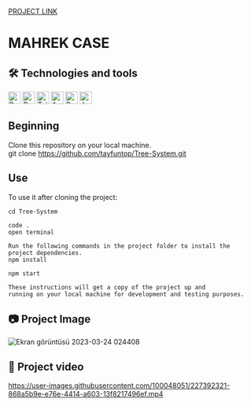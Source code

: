 [PROJECT LINK](https://tayfuntop-mahrek-case.surge.sh/)

# MAHREK CASE

## 🛠  Technologies and tools

<p>
<img src="https://img.shields.io/badge/React-282C34?logo=react&logoColor=61DAFB" alt="React logo" title="React" height="25" />
<img src="https://img.shields.io/badge/Redux-282C34?logo=redux&logoColor=764ABC" alt="Redux logo" title="Redux" height="25" />
<img src="https://img.shields.io/badge/Tailwind-282C34?logo=tailwind%20css&logoColor=38B2AC" alt="Tailwind logo" title="Tailwind" height="25" />
<img src="https://img.shields.io/badge/Ant%20Design-282C34?logo=ant-design&logoColor=07a5f9" alt="Antd logo" title="Antd" height="25" />
<img src="https://img.shields.io/badge/React%20Router-282C34?logo=react-router&logoColor=CA4245" alt="React router logo" title="Router" height="25" />
<img src="https://img.shields.io/badge/JavaScript-282C34?logo=javascript&logoColor=F7DF1E" alt="JavaScript logo" title="JavaScript" height="25" />

</p>

## Beginning

Clone this repository on your local machine.
<br>
git clone https://github.com/tayfuntop/Tree-System.git

## Use

To use it after cloning the project:
```
cd Tree-System

code .
open terminal

Run the following commands in the project folder to install the project dependencies.
npm install

npm start

These instructions will get a copy of the project up and 
running on your local machine for development and testing purposes.
```

## 📷 Project Image

![Ekran görüntüsü 2023-03-24 024408](https://user-images.githubusercontent.com/100048051/227391079-a79ae2bb-1716-42db-9e6e-a4bc29c9442e.jpg)

## 🎥 Project video

https://user-images.githubusercontent.com/100048051/227392321-868a5b9e-e76e-4414-a603-13f8217496ef.mp4
